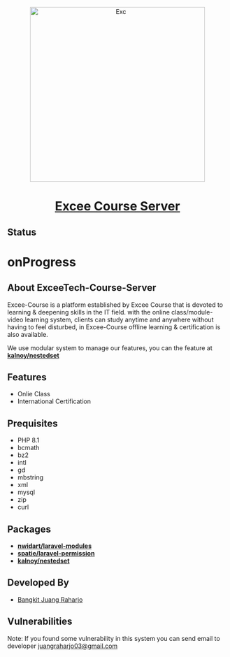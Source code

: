 <p align="center"><a href="#"><img src="https://i.ibb.co/5FJSfG0/Exc.png" width="400" alt="Exc" border="0"></a></p>

<h1 align="center">
    <a href="#">Excee Course Server</a>
</h1>

## Status

<h1>onProgress</h1>

## About ExceeTech-Course-Server

Excee-Course is a platform established by Excee Course that is devoted to learning & deepening skills in the IT field. with the online class/module-video learning system, clients can study anytime and anywhere without having to feel disturbed, in Excee-Course offline learning & certification is also available.

We use modular system to manage our features, you can the feature at **[kalnoy/nestedset](https://github.com/lazychaser/laravel-nestedset)**

## Features

- Onlie Class
- International Certification

## Prequisites

- PHP 8.1
- bcmath
- bz2
- intl
- gd
- mbstring
- xml
- mysql
- zip
- curl

## Packages

- **[nwidart/laravel-modules](https://nwidart.com/laravel-modules/v6/introduction)**
- **[spatie/laravel-permission](https://spatie.be/docs/laravel-permission/v5/introduction)**
- **[kalnoy/nestedset](https://github.com/lazychaser/laravel-nestedset)**

## Developed By

- <a href="https://github.com/Juang999">Bangkit Juang Raharjo</a>

## Vulnerabilities

Note: If you found some vulnerability in this system you can send email to developer <a href="mailto:juangraharjo03@gmail.com">juangraharjo03@gmail.com</a>
